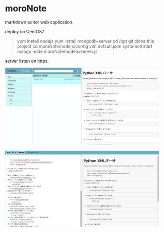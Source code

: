 # moroNote
markdown editor web application.

deploy on CentOS7.
> yum install nodejs
> yum install mongodb-server
> cd /opt
> git clone this project
> cd moroNote/nodejs/config
> vim default.json
> systemctl start mongo
> node moroNote/nodejs/server.js

server listen on https.

![notelist](images/notelist.jpg "note list")
<br>
<br>
![noteeditor](images/noteeditor.jpg "note editor")

